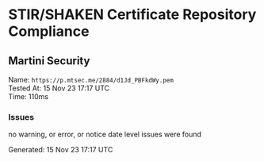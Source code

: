 # STIR/SHAKEN Certificate Repository Compliance

## Martini Security

Name: `https://p.mtsec.me/2884/d1Jd_PBFkdWy.pem`\
Tested At: 15 Nov 23 17:17 UTC\
Time: 110ms

### Issues

no warning, or error, or notice date level issues were found

Generated: 15 Nov 23 17:17 UTC